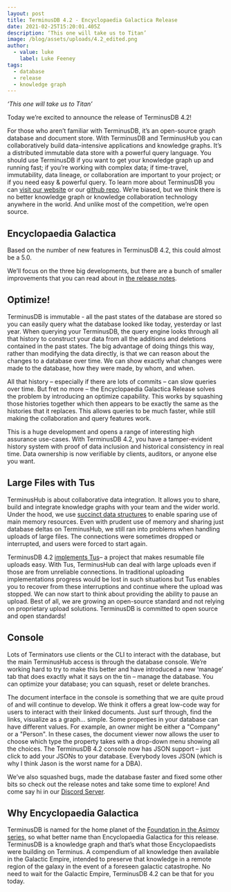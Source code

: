 ```yaml
---
layout: post
title: TerminusDB 4.2 - Encyclopaedia Galactica Release
date: 2021-02-25T15:20:01.405Z
description: ‘This one will take us to Titan’
image: /blog/assets/uploads/4.2_edited.png
author:
  - value: luke
    label: Luke Feeney
tags:
  - database
  - release
  - knowledge graph
---
```

*‘This one will take us to Titan’*

Today we’re excited to announce the release of TerminusDB 4.2!

For those who aren’t familiar with TerminusDB, it’s an open-source graph database and document store. With TerminusDB and TerminusHub you can collaboratively build data-intensive applications and knowledge graphs. It’s a distributed immutable data store with a powerful query language. You should use TerminusDB if you want to get your knowledge graph up and running fast; if you’re working with complex data; if time-travel, immutability, data lineage, or collaboration are important to your project; or if you need easy & powerful query. To learn more about TerminusDB you can [visit our website](https://terminusdb.com/) or our [github repo](https://github.com/terminusdb/terminusdb). We’re biased, but we think there is no better knowledge graph or knowledge collaboration technology anywhere in the world. And unlike most of the competition, we’re open source.

## Encyclopaedia Galactica

Based on the number of new features in TerminusDB 4.2, this could almost be a 5.0.

We’ll focus on the three big developments, but there are a bunch of smaller improvements that you can read about in [the release notes](https://github.com/terminusdb/terminusdb/blob/master/docs/RELEASE_NOTES.md).

## Optimize!

TerminusDB is immutable - all the past states of the database are stored so you can easily query what the database looked like today, yesterday or last year. When querying your TerminusDB, the query engine looks through all that history to construct your data from all the additions and deletions contained in the past states. The big advantage of doing things this way, rather than modifying the data directly, is that we can reason about the changes to a database over time. We can show exactly what changes were made to the database, how they were made, by whom, and when.

All that history – especially if there are lots of commits – can slow queries over time. But fret no more – the Encyclopaedia Galactica Release solves the problem by introducing an optimize capability. This works by squashing those histories together which then appears to be exactly the same as the histories that it replaces. This allows queries to be much faster, while still making the collaboration and query features work.

This is a huge development and opens a range of interesting high assurance use-cases. With TerminusDB 4.2, you have a tamper-evident history system with proof of data inclusion and historical consistency in real time. Data ownership is now verifiable by clients, auditors, or anyone else you want.

## Large Files with Tus

TerminusHub is about collaborative data integration. It allows you to share, build and integrate knowledge graphs with your team and the wider world. Under the hood, we use [succinct data structures](https://terminusdb.com/t/papers/terminusdb-git.pdf) to enable sparing use of main memory resources. Even with prudent use of memory and sharing just database deltas on TerminusHub, we still ran into problems when handling uploads of large files. The connections were sometimes dropped or interrupted, and users were forced to start again.

TerminusDB 4.2 [implements Tus](https://github.com/terminusdb/tus)– a project that makes resumable file uploads easy. With Tus, TerminusHub can deal with large uploads even if those are from unreliable connections. In traditional uploading implementations progress would be lost in such situations but Tus enables you to recover from these interruptions and continue where the upload was stopped. We can now start to think about providing the ability to pause an upload. Best of all, we are growing an open-source standard and not relying on proprietary upload solutions. TerminusDB is committed to open source and open standards!

## Console

Lots of Terminators use clients or the CLI to interact with the database, but the main TerminusHub access is through the database console. We’re working hard to try to make this better and have introduced a new ‘manage’ tab that does exactly what it says on the tin – manage the database. You can optimize your database; you can squash, reset or delete branches.

The document interface in the console is something that we are quite proud of and will continue to develop. We think it offers a great low-code way for users to interact with their linked documents. Just surf through, find the links, visualize as a graph… simple. Some properties in your database can have different values. For example, an owner might be either a "Company" or a "Person". In these cases, the document viewer now allows the user to choose which type the property takes with a drop-down menu showing all the choices. The TerminusDB 4.2 console now has JSON support – just click to add your JSONs to your database. Everybody loves JSON (which is why I think Jason is the worst name for a DBA).

We’ve also squashed bugs, made the database faster and fixed some other bits so check out the release notes and take some time to explore! And come say hi in our [Discord Server](https://discord.gg/HynPgtY7Wg).

## Why Encyclopaedia Galactica

TerminusDB is named for the home planet of the [Foundation in the Asimov series](https://en.wikipedia.org/wiki/Foundation_series), so what better name than Encyclopaedia Galactica for this release. TerminusDB is a knowledge graph and that’s what those Encyclopaedists were building on Terminus. A compendium of all knowledge then available in the Galactic Empire, intended to preserve that knowledge in a remote region of the galaxy in the event of a foreseen galactic catastrophe. No need to wait for the Galactic Empire, TerminusDB 4.2 can be that for you today.